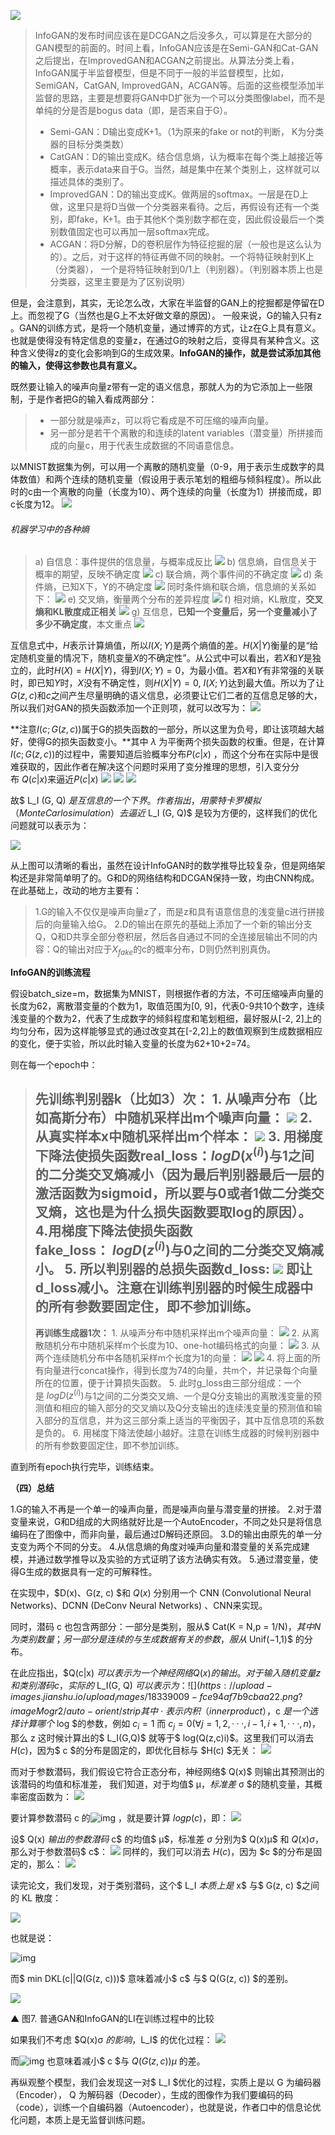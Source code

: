 ![](https://upload-images.jianshu.io/upload_images/18339009-c52910e7276a8366.png?imageMogr2/auto-orient/strip%7CimageView2/2/w/1240)

>InfoGAN的发布时间应该在是DCGAN之后没多久，可以算是在大部分的GAN模型的前面的。时间上看，InfoGAN应该是在Semi-GAN和Cat-GAN之后提出，在ImprovedGAN和ACGAN之前提出。从算法分类上看，InfoGAN属于半监督模型，但是不同于一般的半监督模型，比如，SemiGAN，CatGAN, ImprovedGAN，ACGAN等。后面的这些模型添加半监督的思路，主要是想要将GAN中D扩张为一个可以分类图像label，而不是单纯的分是否是bogus data（即，是否来自于G）。
>- Semi-GAN：D输出变成K+1。（1为原来的fake or not的判断， K为分类器的目标分类类数）
>- CatGAN：D的输出变成K。结合信息熵，认为概率在每个类上越接近等概率，表示data来自于G。当然，越是集中在某个类别上，这样就可以描述具体的类别了。
> - ImprovedGAN：D的输出变成K。做两层的softmax。一层是在D上做，这里只是将D当做一个分类器来看待。之后，再假设有还有一个类别，即fake，K+1。由于其他K个类别数字都在变，因此假设最后一个类别数值固定也可以再加一层softmax完成。
>- ACGAN：将D分解，D的卷积层作为特征挖掘的层（一般也是这么认为的）。之后，对于这样的特征再做不同的映射。一个将特征映射到K上（分类器）， 一个是将特征映射到0/1上（判别器）。（判别器本质上也是分类器，这里主要是为了区别说明）


但是，会注意到，其实，无论怎么改，大家在半监督的GAN上的挖掘都是停留在D上。而忽视了G（当然也是G上不太好做文章的原因）。
一般来说，G的输入只有z 。GAN的训练方式，是将一个随机变量，通过博弈的方式，让z在G上具有意义。也就是使得没有特定信息的变量z，在通过G的映射之后，变得具有某种含义。这种含义使得z的变化会影响到G的生成效果。**InfoGAN的操作，就是尝试添加其他的输入，使得这参数也具有意义。**

既然要让输入的噪声向量z带有一定的语义信息，那就人为的为它添加上一些限制，于是作者把G的输入看成两部分：
>- 一部分就是噪声z，可以将它看成是不可压缩的噪声向量。
>- 另一部分是若干个离散的和连续的latent variables（潜变量）所拼接而成的向量c，用于代表生成数据的不同语意信息。

以MNIST数据集为例，可以用一个离散的随机变量（0-9，用于表示生成数字的具体数值）和两个连续的随机变量（假设用于表示笔划的粗细与倾斜程度）。所以此时的c由一个离散的向量（长度为10）、两个连续的向量（长度为1）拼接而成，即c长度为12。
![](https://upload-images.jianshu.io/upload_images/18339009-affbd37ec32c7d81.png?imageMogr2/auto-orient/strip%7CimageView2/2/w/1240)

###### 机器学习中的各种熵
>a) 自信息：事件提供的信息量，与概率成反比
![](https://upload-images.jianshu.io/upload_images/18339009-6ebfba4060211a31?imageMogr2/auto-orient/strip%7CimageView2/2/w/1240)
b) 信息熵，自信息关于概率的期望，反映不确定度
![](https://upload-images.jianshu.io/upload_images/18339009-a5384a0c529b6eec?imageMogr2/auto-orient/strip%7CimageView2/2/w/1240)
c) 联合熵，两个事件间的不确定度
![](https://upload-images.jianshu.io/upload_images/18339009-fee61ac4c22785d5?imageMogr2/auto-orient/strip%7CimageView2/2/w/1240)
>d) 条件熵，已知X下，Y的不确定度
![](https://upload-images.jianshu.io/upload_images/18339009-29fc307a34eeee15?imageMogr2/auto-orient/strip%7CimageView2/2/w/1240)
同时条件熵和联合熵，信息熵的关系如下：
![](https://upload-images.jianshu.io/upload_images/18339009-fe115bd12a450bba?imageMogr2/auto-orient/strip%7CimageView2/2/w/1240)
e) 交叉熵，衡量两个分布的差异程度
![](https://upload-images.jianshu.io/upload_images/18339009-a6aacccf52b9dd32?imageMogr2/auto-orient/strip%7CimageView2/2/w/1240)
f) 相对熵，KL散度，**交叉熵和KL散度成正相关**
![](https://upload-images.jianshu.io/upload_images/18339009-a17da3d3cfadf61c?imageMogr2/auto-orient/strip%7CimageView2/2/w/1240)
g) 互信息，**已知一个变量后，另一个变量减小了多少不确定度**，本文重点
![](https://upload-images.jianshu.io/upload_images/18339009-6c0343ee44831390?imageMogr2/auto-orient/strip%7CimageView2/2/w/1240)

互信息式中，$H$表示计算熵值，所以$I(X;Y)$是两个熵值的差。$H(X|Y)$衡量的是“给定随机变量的情况下，随机变量$X$的不确定性”。从公式中可以看出，若$X$和$Y$是独立的，此时$H(X)=H(X|Y)$，得到$I(X;Y)=0$，为最小值。若$X$和$Y$有非常强的关联时，即已知$Y$时，$X$没有不确定性，则$H(X|Y)=0$, $I(X;Y)$达到最大值。所以为了让$G(z,c)$和$c$之间产生尽量明确的语义信息，必须要让它们二者的互信息足够的大，所以我们对GAN的损失函数添加一个正则项，就可以改写为：
![](https://upload-images.jianshu.io/upload_images/18339009-beeea3a7453c419b.jpg?imageMogr2/auto-orient/strip%7CimageView2/2/w/1240)

**注意$I(c;G(z,c))$属于G的损失函数的一部分，所以这里为负号，即让该项越大越好，使得G的损失函数变小。**其中 $\lambda$ 为平衡两个损失函数的权重。但是，在计算$I(c;G(z,c))$的过程中，需要知道后验概率分布$P(c|x)$ ，而这个分布在实际中是很难获取的，因此作者在解决这个问题时采用了变分推理的思想，引入变分分布 $Q(c|x)$来逼近$P(c|x)$
![](https://upload-images.jianshu.io/upload_images/18339009-2d9b41b807e6289d.png?imageMogr2/auto-orient/strip%7CimageView2/2/w/1240)
![](https://upload-images.jianshu.io/upload_images/18339009-baedccfee0e1666b.png?imageMogr2/auto-orient/strip%7CimageView2/2/w/1240)
![](https://upload-images.jianshu.io/upload_images/18339009-a45877a383af6f8b.png?imageMogr2/auto-orient/strip%7CimageView2/2/w/1240)

故$ L_I (G, Q) $是互信息的一个下界。作者指出，用蒙特卡罗模拟（Monte Carlo simulation）去逼近$ L_I (G, Q)$ 是较为方便的，这样我们的优化问题就可以表示为：

![](https://upload-images.jianshu.io/upload_images/18339009-0af2cf52cd0609ac.jpg?imageMogr2/auto-orient/strip%7CimageView2/2/w/1240)


从上图可以清晰的看出，虽然在设计InfoGAN时的数学推导比较复杂，但是网络架构还是非常简单明了的。G和D的网络结构和DCGAN保持一致，均由CNN构成。在此基础上，改动的地方主要有：
>1.G的输入不仅仅是噪声向量z了，而是z和具有语意信息的浅变量c进行拼接后的向量输入给G。
2.D的输出在原先的基础上添加了一个新的输出分支Q，Q和D共享全部分卷积层，然后各自通过不同的全连接层输出不同的内容：Q的输出对应于$X_{fake}$的c的概率分布，D则仍然判别真伪。

**InfoGAN的训练流程**

假设batch_size=m，数据集为MNIST，则根据作者的方法，不可压缩噪声向量的长度为62，离散潜变量的个数为1，取值范围为[0, 9]，代表0-9共10个数字，连续浅变量的个数为2，代表了生成数字的倾斜程度和笔划粗细，最好服从[-2, 2]上的均匀分布，因为这样能够显式的通过改变其在[-2,2]上的数值观察到生成数据相应的变化，便于实验，所以此时输入变量的长度为62+10+2=74。

则在每一个epoch中：
>**先训练判别器k（比如3）次：**
1\. 从噪声分布（比如高斯分布）中随机采样出m个噪声向量：
![](https://upload-images.jianshu.io/upload_images/18339009-c5d01fc306415848.png?imageMogr2/auto-orient/strip%7CimageView2/2/w/1240)
2.从真实样本x中随机采样出m个样本：
![](https://upload-images.jianshu.io/upload_images/18339009-b349e54ff0e191ce.jpg?imageMogr2/auto-orient/strip%7CimageView2/2/w/1240)
3\. 用梯度下降法使损失函数real_loss：$logD(x^{(i)})$与1之间的二分类交叉熵减小（因为最后判别器最后一层的激活函数为sigmoid，所以要与0或者1做二分类交叉熵，这也是为什么损失函数要取log的原因）。
4.用梯度下降法使损失函数fake_loss： $logD(z^{(i)})$与0之间的二分类交叉熵减小。
5\. 所以判别器的总损失函数d_loss:
![](https://upload-images.jianshu.io/upload_images/18339009-42dd10e627a85885.jpg?imageMogr2/auto-orient/strip%7CimageView2/2/w/1240)
即让d_loss减小。注意**在训练判别器的时候生成器中的所有参数要固定住，即不参加训练。**
>---
>**再训练生成器1次：**
1\. 从噪声分布中随机采样出m个噪声向量：
![](https://upload-images.jianshu.io/upload_images/18339009-cb79ec1d72bccb5c.png?imageMogr2/auto-orient/strip%7CimageView2/2/w/1240)
2\. 从离散随机分布中随机采样m个长度为10、one-hot编码格式的向量：
![](https://upload-images.jianshu.io/upload_images/18339009-f452ad27eb0d4b03.png?imageMogr2/auto-orient/strip%7CimageView2/2/w/1240)
3\. 从两个连续随机分布中各随机采样m个长度为1的向量：
![](https://upload-images.jianshu.io/upload_images/18339009-ae5f105206acbc6a.jpg?imageMogr2/auto-orient/strip%7CimageView2/2/w/1240)
![](https://upload-images.jianshu.io/upload_images/18339009-4faccda3bb883a53.png?imageMogr2/auto-orient/strip%7CimageView2/2/w/1240)
4\. 将上面的所有向量进行concat操作，得到长度为74的向量，共m个，并记录每个向量所在的位置，便于计算损失函数。
5\. 此时g_loss由三部分组成：一个是 $logD(z^{(i)})$与1之间的二分类交叉熵、一个是Q分支输出的离散浅变量的预测值和相应的输入部分的交叉熵以及Q分支输出的连续浅变量的预测值和输入部分的互信息，并为这三部分乘上适当的平衡因子，其中互信息项的系数是负的。
6\. 用梯度下降法使越小越好。注意在训练生成器的时候判别器中的所有参数要固定住，即不参加训练。

直到所有epoch执行完毕，训练结束。

**（四）总结**

1.G的输入不再是一个单一的噪声向量，而是噪声向量与潜变量的拼接。
2.对于潜变量来说，G和D组成的大网络就好比是一个AutoEncoder，不同之处只是将信息编码在了图像中，而非向量，最后通过D解码还原回。
3.D的输出由原先的单一分支变为两个不同的分支。
4.从信息熵的角度对噪声向量和潜变量的关系完成建模，并通过数学推导以及实验的方式证明了该方法确实有效。
5.通过潜变量，使得G生成的数据具有一定的可解释性。


















在实现中，$D(x)、G(z, c) $和 $Q(x)$ 分别用一个 CNN (Convolutional Neural Networks)、DCNN (DeConv Neural Networks) 、CNN来实现。

同时，潜码 c 也包含两部分：一部分是类别，服从$ Cat(K = N,p = 1/N)$，其中 N 为类别数量；另一部分是连续的与生成数据有关的参数，服从$ Unif(−1,1)$ 的分布。

在此应指出，$Q(c|x) $可以表示为一个神经网络 Q(x) 的输出。对于输入随机变量 z 和类别潜码 c，实际的$ L_I(G, Q) $可以表示为：
![](https://upload-images.jianshu.io/upload_images/18339009-fce94af7b9cbaa22.png?imageMogr2/auto-orient/strip%7CimageView2/2/w/1240)
其中$ · $表示内积（inner product），$c $是一个选择计算哪个$ log $的参数，例如 $c_i = 1$ 而 $c_j = 0(∀j = 1,2,···,i − 1,i + 1,···,n)$，那么 z 这时候计算出的$ L_I(G,Q)$ 就等于$ log(Q(z,c)i)$。这里我们可以消去 $H(c)$，因为$ c $的分布是固定的，即优化目标与 $H(c) $无关：
![](https://upload-images.jianshu.io/upload_images/18339009-85f12073e5d23b30.png?imageMogr2/auto-orient/strip%7CimageView2/2/w/1240)


而对于参数潜码，我们假设它符合正态分布，神经网络$ Q(x)$ 则输出其预测出的该潜码的均值和标准差， 我们知道，对于均值$ μ$，标准差$ σ $的随机变量，其概率密度函数为：
![](https://upload-images.jianshu.io/upload_images/18339009-fe235563b7fa0d8c.png?imageMogr2/auto-orient/strip%7CimageView2/2/w/1240)


要计算参数潜码 c 的![img](https://upload-images.jianshu.io/upload_images/18339009-6917fdf8a0f55091?imageMogr2/auto-orient/strip%7CimageView2/2/w/1240) ，就是要计算 $log p(c)$，即：
![](https://upload-images.jianshu.io/upload_images/18339009-98f8751d19aba6f2?imageMogr2/auto-orient/strip%7CimageView2/2/w/1240) 

设$ Q(x) $输出的参数潜码$ c$ 的均值$ μ$，标准差 $σ$ 分别为$ Q(x)μ$ 和 $Q(x)σ$，那么对于参数潜码$ c$：
![](https://upload-images.jianshu.io/upload_images/18339009-e62cda793a5275e3?imageMogr2/auto-orient/strip%7CimageView2/2/w/1240) 
同样的，我们可以消去 $H(c)$，因为 $c $的分布是固定的，那么：
![](https://upload-images.jianshu.io/upload_images/18339009-73a42b5c861bbfc6?imageMogr2/auto-orient/strip%7CimageView2/2/w/1240) 

读完论文，我们发现，对于类别潜码，这个$ L_I $本质上是$ x$ 与$ G(z, c) $之间的 KL 散度：

![](https://upload-images.jianshu.io/upload_images/18339009-687934ec7ceb6fc5?imageMogr2/auto-orient/strip%7CimageView2/2/w/1240)

也就是说：

![img](https://upload-images.jianshu.io/upload_images/18339009-c61296d5b3d4e2dc?imageMogr2/auto-orient/strip%7CimageView2/2/w/1240) 

而$ min DKL(c||Q(G(z, c)))$ 意味着减小$ c$ 与$ Q(G(z, c)) $的差别。

![](https://upload-images.jianshu.io/upload_images/18339009-6236068b4c7e8ac0?imageMogr2/auto-orient/strip%7CimageView2/2/w/1240) 

▲ 图7\. 普通GAN和InfoGAN的LI在训练过程中的比较

如果我们不考虑 $Q(x)σ $的影响，$L_I$ 的优化过程：
![](https://upload-images.jianshu.io/upload_images/18339009-7a9eab94cd5cdd22?imageMogr2/auto-orient/strip%7CimageView2/2/w/1240) 

而![img](https://upload-images.jianshu.io/upload_images/18339009-8d9b5fbeb6c73798?imageMogr2/auto-orient/strip%7CimageView2/2/w/1240) 也意味着减小$ c $与 $Q(G(z, c))μ$ 的差。

再纵观整个模型，我们会发现这一对$ L_I $优化的过程，实质上是以 G 为编码器（Encoder）， Q 为解码器（Decoder），生成的图像作为我们要编码的码（code），训练一个自编码器（Autoencoder），也就是说，作者口中的信息论优化问题，本质上是无监督训练问题。
